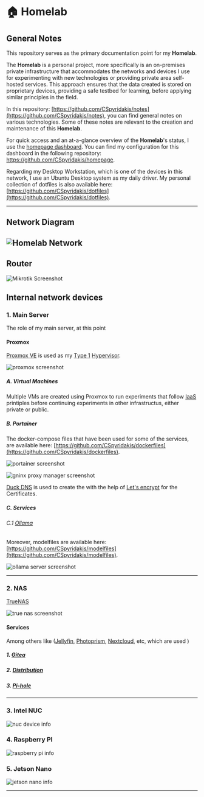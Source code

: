 # 🏠 Homelab

## General Notes
This repository serves as the primary documentation point for my **Homelab**.

The **Homelab** is a personal project, more specifically is an on-premises private infrastructure that accommodates the networks and devices I use for experimenting with new technologies or providing private area self-hosted services. This approach ensures that the data created is stored on proprietary devices, providing a safe testbed for learning, before applying similar principles in the field. 

In this repository: [https://github.com/CSpyridakis/notes](https://github.com/CSpyridakis/notes), you can find general notes on various technologies. Some of these notes are relevant to the creation and maintenance of this **Homelab**.

For quick access and an at-a-glance overview of the **Homelab**'s status, I use the [homepage dashboard](https://github.com/gethomepage/homepage). You can find my configuration for this dashboard in the following repository: https://github.com/CSpyridakis/homepage.

Regarding my Desktop Workstation, which is one of the devices in this network, I use an Ubuntu Desktop system as my daily driver. My personal collection of dotfiles is also available here: [https://github.com/CSpyridakis/dotfiles](https://github.com/CSpyridakis/dotfiles).

---

## Network Diagram
![Homelab Network](./doc/Homelab.drawio.png)
---

## Router

![Mikrotik Screenshot](./doc/mikrotik.png)

## Internal network devices

### 1. Main Server
The role of my main server, at this point 

#### Proxmox
[Proxmox VE](https://www.proxmox.com/en/) is used as my [Τype 1](https://aws.amazon.com/compare/the-difference-between-type-1-and-type-2-hypervisors/) [Hypervisor](https://en.wikipedia.org/wiki/Hypervisor). 

![proxmox screenshot](./doc/proxmox.png)

##### A. Virtual Machines
Multiple VMs are created using Proxmox to run experiments that follow [IaaS]() printiples before continuing experiments in other infrastructus, either private or public. 

##### B. Portainer
The docker-compose files that have been used for some of the services, are available here: [https://github.com/CSpyridakis/dockerfiles](https://github.com/CSpyridakis/dockerfiles).

![portainer screenshot](./doc/portainer.png)

![gninx proxy manager screenshot](./doc/nginx-proxy-manager.png)

[Duck DNS](https://www.duckdns.org/) is used to create the with the help of [Let's encrypt](https://letsencrypt.org/) for the Certificates.

##### C. Services
###### C.1 [Ollama](https://ollama.com/)
Moreover, modelfiles are available here: [https://github.com/CSpyridakis/modelfiles](https://github.com/CSpyridakis/modelfiles).

![ollama server screenshot](./doc/ollama-server.png)

--- 

### 2. NAS 
[TrueNAS]()

![true nas screenshot](./doc/truenas.png)

#### Services
Among others like ([Jellyfin](), [Photoprism](), [Nextcloud](https://nextcloud.com/), etc, which are used )

##### 1. [Gitea](https://about.gitea.com/)
##### 2. [Distribution](https://distribution.github.io/distribution/)
##### 3. [Pi-hole](https://pi-hole.net/)

--- 

### 3. Intel NUC
![nuc device info](./doc/nuc.png)

### 4. Raspberry PI
![raspberry pi info](./doc/raspberry.png)

### 5. Jetson Nano
![jetson nano info](./doc/jetson-nano.png)

--- 
